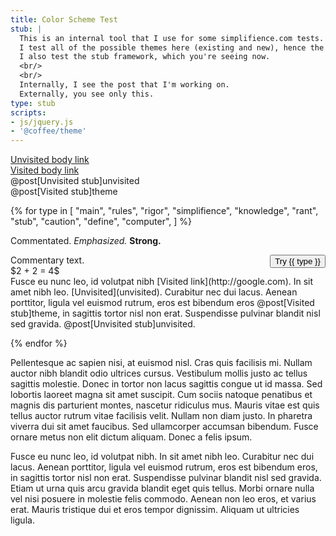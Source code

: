 ```yaml
---
title: Color Scheme Test
stub: |
  This is an internal tool that I use for some simplifience.com tests.
  I test all of the possible themes here (existing and new), hence the name.
  I also test the stub framework, which you're seeing now.
  <br/>
  <br/>
  Internally, I see the post that I'm working on.
  Externally, you see only this.
type: stub
scripts:
- js/jquery.js
- '@coffee/theme'
---
```

[Unvisited body link](/nowhere)<br/>
[Visited body link](http://google.com)<br/>
@post[Unvisited stub]unvisited<br/>
@post[Visited stub]theme<br/>

{% for type in [
  "main",
  "rules",
  "rigor",
  "simplifience",
  "knowledge",
  "rant",
  "stub",
  "caution",
  "define",
  "computer",
  ] %}

<span class="{{ type }}">Commentated.</span>
<em class="{{ type }}">Emphasized.</em>
<strong class="{{ type }}">Strong.</strong>

<div>
  <button style="float: right" onclick="setTheme('{{ type }}')">
    Try {{ type }}
  </button>
</div>

<div class="{{ type }}" markdown="block">
  Commentary text.<br/>
  $2 + 2 = 4$<br/>
  Fusce eu nunc leo, id volutpat nibh
  [Visited link](http://google.com). In sit amet nibh leo.
  [Unvisited](unvisited). Curabitur nec dui lacus. Aenean porttitor, ligula vel
  euismod rutrum, eros est bibendum eros @post[Visited stub]theme, in sagittis
  tortor nisl non erat. Suspendisse pulvinar blandit nisl sed gravida.
  @post[Unvisited stub]unvisited.
</div>

{% endfor %}

Pellentesque ac sapien nisi, at euismod nisl. Cras quis facilisis mi. Nullam
auctor nibh blandit odio ultrices cursus. Vestibulum mollis justo ac tellus
sagittis molestie. Donec in tortor non lacus sagittis congue ut id massa. Sed
lobortis laoreet magna sit amet suscipit. Cum sociis natoque penatibus et
magnis dis parturient montes, nascetur ridiculus mus. Mauris vitae est quis
tellus auctor rutrum vitae facilisis velit. Nullam non diam justo. In pharetra
viverra dui sit amet faucibus. Sed ullamcorper accumsan bibendum. Fusce ornare
metus non elit dictum aliquam. Donec a felis ipsum.

Fusce eu nunc leo, id volutpat nibh. In sit amet nibh leo. Curabitur nec dui
lacus. Aenean porttitor, ligula vel euismod rutrum, eros est bibendum eros, in
sagittis tortor nisl non erat. Suspendisse pulvinar blandit nisl sed gravida.
Etiam ut urna quis arcu gravida blandit eget quis tellus. Morbi ornare nulla
vel nisi posuere in molestie felis commodo. Aenean non leo eros, et varius
erat. Mauris tristique dui et eros tempor dignissim. Aliquam ut ultricies
ligula.
